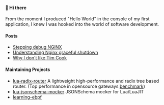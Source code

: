 #### 👋 Hi there

From the moment I produced "Hello World" in the console of my first application, I knew I was hooked into the world of software development.

#### Posts

- [Stepping debug NGINX](https://github.com/vm-001/nginx/blob/nginx-debug/docs/markdown/debug-nginx-on-vscode.md)
- [Understanding Nginx graceful shutdown](https://medium.com/@vm-001/%E7%90%86%E8%A7%A3-nginx-%E7%9A%84%E4%BC%98%E9%9B%85%E9%80%80%E5%87%BA%E6%9C%BA%E5%88%B6-554c08ccaa6b)
- [Why I don't like Tim Cook](https://vm0x00.com/posts/tim-cook)

#### Maintaining Projects
- [lua-radix-router](https://github.com/vm-001/lua-radix-router) A lightweight high-performance and radix tree based router. (Top performance in opensource gateways [benchmark](https://github.com/vm-001/gateways-routing-benchmark))
- [lua-jsonschema-mocker](https://github.com/vm-001/lua-jsonschema-mocker) JSONSchema mocker for Lua/LuaJIT
- [learning-ebpf](https://github.com/vm-001/learning-ebpf)
